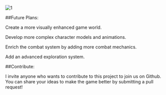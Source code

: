 
![1](https://github.com/user-attachments/assets/15a36084-0dc6-4814-8736-767c462efb20)

##Future Plans:

Create a more visually enhanced game world.

Develop more complex character models and animations.

Enrich the combat system by adding more combat mechanics.

Add an advanced exploration system.

##Contribute:

I invite anyone who wants to contribute to this project to join us on Github. You can share your ideas to make the game better by submitting a pull request!
